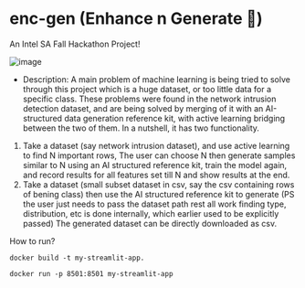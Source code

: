 # enc-gen (Enhance n Generate 🤖)
An Intel SA Fall Hackathon Project!

![image](https://github.com/Utsav-Mehta/enc_gen/assets/81905399/2953c06f-4597-4584-a1d1-ba80c494c838)

- Description: A main problem of machine learning is being tried to solve through this project which is a huge dataset, or too little data for a specific class. These problems were found in the network intrusion detection dataset, and are being solved by merging of it with an AI-structured data generation reference kit, with active learning bridging between the two of them. In a nutshell, it has two functionality. 

1. Take a dataset (say network intrusion dataset), and use active learning to find N important rows, The user can choose N then generate samples similar to N using an AI structured reference kit, train the model again, and record results for all features set till N and show results at the end.
2. Take a dataset (small subset dataset in csv, say the csv containing rows of bening class) then use the AI structured reference kit to generate (PS the user just needs to pass the dataset path rest all work finding type, distribution, etc is done internally, which earlier used to be explicitly passed) The generated dataset can be directly downloaded as csv.

How to run?
```
docker build -t my-streamlit-app.

docker run -p 8501:8501 my-streamlit-app
```

